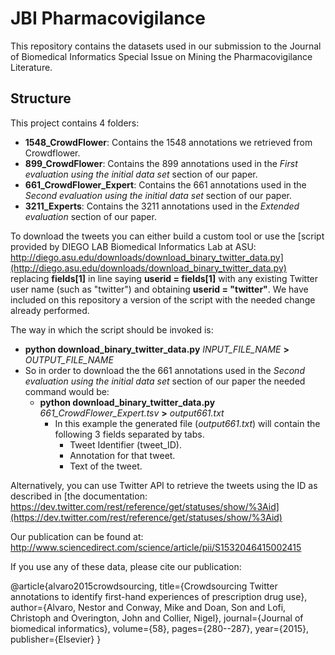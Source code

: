 # JBI Pharmacovigilance
This repository contains the datasets used in our submission to the Journal of Biomedical Informatics Special Issue on Mining the Pharmacovigilance Literature.

## Structure
This project contains 4 folders:
* **1548_CrowdFlower**: Contains the 1548 annotations we retrieved from Crowdflower.
* **899_CrowdFlower**: Contains the 899 annotations used in the *First evaluation using the initial data set* section of our paper.
* **661_CrowdFlower_Expert**: Contains the 661 annotations used in the *Second evaluation using the initial data set* section of our paper.
* **3211_Experts**: Contains the 3211 annotations used in the *Extended evaluation* section of our paper.

To download the tweets you can either build a custom tool or use the [script provided by DIEGO LAB Biomedical Informatics Lab at ASU: http://diego.asu.edu/downloads/download_binary_twitter_data.py](http://diego.asu.edu/downloads/download_binary_twitter_data.py) replacing **fields[1]** in line saying **userid = fields[1]** with any existing Twitter user name (such as "twitter") and obtaining **userid = "twitter"**. We have included on this repository a version of the script with the needed change already performed.

The way in which the script should be invoked is:
* **python download_binary_twitter_data.py** *INPUT_FILE_NAME* **>** *OUTPUT_FILE_NAME*
* So in order to download the the 661 annotations used in the *Second evaluation using the initial data set* section of our paper the needed command would be:
  * **python download_binary_twitter_data.py** *661_CrowdFlower_Expert.tsv* **>** *output661.txt*
    * In this example the generated file (*output661.txt*) will contain the following 3 fields separated by tabs.
      * Tweet Identifier (tweet_ID).
      * Annotation for that tweet.
      * Text of the tweet.

Alternatively, you can use Twitter API to retrieve the tweets using the ID as described in [the documentation: https://dev.twitter.com/rest/reference/get/statuses/show/%3Aid](https://dev.twitter.com/rest/reference/get/statuses/show/%3Aid)

Our publication can be found at: http://www.sciencedirect.com/science/article/pii/S1532046415002415


If you use any of these data, please cite our publication:

@article{alvaro2015crowdsourcing,
  title={Crowdsourcing Twitter annotations to identify first-hand experiences of prescription drug use},
  author={Alvaro, Nestor and Conway, Mike and Doan, Son and Lofi, Christoph and Overington, John and Collier, Nigel},
  journal={Journal of biomedical informatics},
  volume={58},
  pages={280--287},
  year={2015},
  publisher={Elsevier}
}